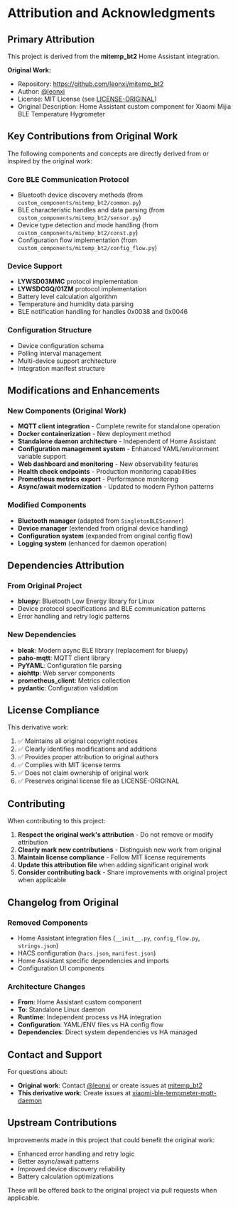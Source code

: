 # Attribution and Acknowledgments

## Primary Attribution

This project is derived from the **mitemp_bt2** Home Assistant integration.

**Original Work:**
- Repository: https://github.com/leonxi/mitemp_bt2
- Author: [@leonxi](https://github.com/leonxi)
- License: MIT License (see [LICENSE-ORIGINAL](./LICENSE-ORIGINAL))
- Original Description: Home Assistant custom component for Xiaomi Mijia BLE Temperature Hygrometer

## Key Contributions from Original Work

The following components and concepts are directly derived from or inspired by the original work:

### Core BLE Communication Protocol
- Bluetooth device discovery methods (from `custom_components/mitemp_bt2/common.py`)
- BLE characteristic handles and data parsing (from `custom_components/mitemp_bt2/sensor.py`)
- Device type detection and mode handling (from `custom_components/mitemp_bt2/const.py`)
- Configuration flow implementation (from `custom_components/mitemp_bt2/config_flow.py`)

### Device Support
- **LYWSD03MMC** protocol implementation
- **LYWSDCGQ/01ZM** protocol implementation  
- Battery level calculation algorithm
- Temperature and humidity data parsing
- BLE notification handling for handles 0x0038 and 0x0046

### Configuration Structure
- Device configuration schema
- Polling interval management
- Multi-device support architecture
- Integration manifest structure

## Modifications and Enhancements

### New Components (Original Work)
- **MQTT client integration** - Complete rewrite for standalone operation
- **Docker containerization** - New deployment method
- **Standalone daemon architecture** - Independent of Home Assistant
- **Configuration management system** - Enhanced YAML/environment variable support
- **Web dashboard and monitoring** - New observability features
- **Health check endpoints** - Production monitoring capabilities
- **Prometheus metrics export** - Performance monitoring
- **Async/await modernization** - Updated to modern Python patterns

### Modified Components
- **Bluetooth manager** (adapted from `SingletonBLEScanner`)
- **Device manager** (extended from original device handling)
- **Configuration system** (expanded from original config flow)
- **Logging system** (enhanced for daemon operation)

## Dependencies Attribution

### From Original Project
- **bluepy**: Bluetooth Low Energy library for Linux
- Device protocol specifications and BLE communication patterns
- Error handling and retry logic patterns

### New Dependencies
- **bleak**: Modern async BLE library (replacement for bluepy)
- **paho-mqtt**: MQTT client library
- **PyYAML**: Configuration file parsing
- **aiohttp**: Web server components
- **prometheus_client**: Metrics collection
- **pydantic**: Configuration validation

## License Compliance

This derivative work:
1. ✅ Maintains all original copyright notices
2. ✅ Clearly identifies modifications and additions
3. ✅ Provides proper attribution to original authors
4. ✅ Complies with MIT license terms
5. ✅ Does not claim ownership of original work
6. ✅ Preserves original license file as LICENSE-ORIGINAL

## Contributing

When contributing to this project:
1. **Respect the original work's attribution** - Do not remove or modify attribution
2. **Clearly mark new contributions** - Distinguish new work from original
3. **Maintain license compliance** - Follow MIT license requirements
4. **Update this attribution file** when adding significant original work
5. **Consider contributing back** - Share improvements with original project when applicable

## Changelog from Original

### Removed Components
- Home Assistant integration files (`__init__.py`, `config_flow.py`, `strings.json`)
- HACS configuration (`hacs.json`, `manifest.json`)
- Home Assistant specific dependencies and imports
- Configuration UI components

### Architecture Changes
- **From**: Home Assistant custom component
- **To**: Standalone Linux daemon
- **Runtime**: Independent process vs HA integration
- **Configuration**: YAML/ENV files vs HA config flow
- **Dependencies**: Direct system dependencies vs HA managed

## Contact and Support

For questions about:
- **Original work**: Contact [@leonxi](https://github.com/leonxi) or create issues at [mitemp_bt2](https://github.com/leonxi/mitemp_bt2)
- **This derivative work**: Create issues at [xiaomi-ble-tempmeter-mqtt-daemon](https://github.com/jenicek001/xiaomi-ble-tempmeter-mqtt-daemon)

## Upstream Contributions

Improvements made in this project that could benefit the original work:
- Enhanced error handling and retry logic
- Better async/await patterns
- Improved device discovery reliability
- Battery calculation optimizations

These will be offered back to the original project via pull requests when applicable.